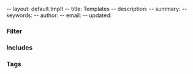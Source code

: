 -- layout: default.tmplt
-- title: Templates
-- description:
-- summary:
-- keywords:
-- author:
-- email:
-- updated:
### Filter

### Includes

### Tags
